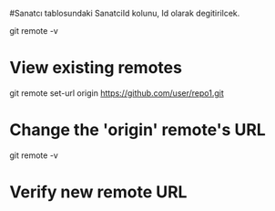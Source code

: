 


#Sanatcı tablosundaki SanatciId kolunu, Id olarak degitirilcek.



git remote -v
# View existing remotes

git remote set-url origin https://github.com/user/repo1.git
# Change the 'origin' remote's URL

git remote -v
# Verify new remote URL
